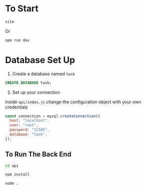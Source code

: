 # To Start

```bash
vite
```

Or

```bash
npm run dev
```

# Database Set Up

1. Create a database named `task`

```sql
CREATE DATABASE task;
```

2. Set up your connection

inside `api/index.js` change the configuration object with your own credentials

```js
const connection = mysql.createConnection({
  host: "localhost",
  user: "root",
  password: "12345",
  database: "task",
});
```

## To Run The Back End

```bash
cd api
```

```bash
npm install
```

```bash
node .
```
